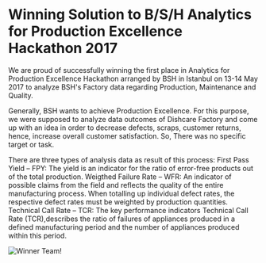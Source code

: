 # Winning Solution to B/S/H Analytics for Production Excellence Hackathon 2017

We are proud of successfully winning the first place in Analytics for Production Excellence Hackathon arranged by BSH in Istanbul on 13-14 May 2017 to analyze BSH's Factory data regarding Production, Maintenance and Quality.

Generally, BSH wants to achieve Production Excellence. For this purpose, we were supposed to analyze data outcomes of Dishcare Factory and come up with an idea in order to decrease defects, scraps, customer returns, hence, increase overall customer satisfaction. So, There was no specific target or task. 



There are three types of analysis data as result of this process:
First Pass Yield – FPY: The yield is an indicator for the ratio of error-free products out of the total production.
Weigthed Failure Rate – WFR: An indicator of possible claims from the field and reflects the quality of the entire manufacturing process. When totalling up individual defect rates, the respective defect rates must be weighted by production quantities.
Technical Call Rate – TCR:  The key performance indicators Technical Call Rate (TCR),describes the ratio of failures of appliances produced in a defined manufacturing period and the number of appliances produced within this period.


![Winner Team!](winner_team.JPG)

